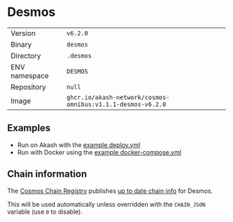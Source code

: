 # Desmos

| | |
|---|---|
|Version|`v6.2.0`|
|Binary|`desmos`|
|Directory|`.desmos`|
|ENV namespace|`DESMOS`|
|Repository|`null`|
|Image|`ghcr.io/akash-network/cosmos-omnibus:v1.1.1-desmos-v6.2.0`|

## Examples

- Run on Akash with the [example deploy.yml](./deploy.yml)
- Run with Docker using the [example docker-compose.yml](./docker-compose.yml)

## Chain information

The [Cosmos Chain Registry](https://github.com/cosmos/chain-registry) publishes [up to date chain info](https://raw.githubusercontent.com/cosmos/chain-registry/master/desmos/chain.json) for Desmos.

This will be used automatically unless overridden with the `CHAIN_JSON` variable (use `0` to disable).
